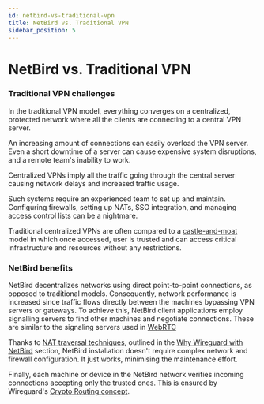 ```yaml
---
id: netbird-vs-traditional-vpn
title: NetBird vs. Traditional VPN
sidebar_position: 5
---
```


# NetBird vs. Traditional VPN

### Traditional VPN challenges
In the traditional VPN model, everything converges on a centralized, protected network where all the clients are connecting to a central VPN server.

An increasing amount of connections can easily overload the VPN server.
Even a short downtime of a server can cause expensive system disruptions, and a remote team's inability to work.

Centralized VPNs imply all the traffic going through the central server causing network delays and increased traffic usage.

Such systems require an experienced team to set up and maintain.
Configuring firewalls, setting up NATs, SSO integration, and managing access control lists can be a nightmare.

Traditional centralized VPNs are often compared to a [castle-and-moat](https://en.wikipedia.org/wiki/Moat) model
in which once accessed, user is trusted and can access critical infrastructure and resources without any restrictions.

### NetBird benefits

NetBird decentralizes networks using direct point-to-point connections, as opposed to traditional models.
Consequently, network performance is increased since traffic flows directly between the machines bypassing VPN servers or gateways.
To achieve this, NetBird client applications employ signalling servers to find other machines and negotiate connections.
These are similar to the signaling servers used in [WebRTC](https://developer.mozilla.org/en-US/docs/Web/API/WebRTC_API/Signaling_and_video_calling#the_signaling_server)

Thanks to [NAT traversal techniques](https://en.wikipedia.org/wiki/NAT_traversal),
outlined in the [Why Wireguard with NetBird](/docs/documentation/wireguard-plus-netbird.md) section,
NetBird installation doesn't require complex network and firewall configuration.
It just works, minimising the maintenance effort.

Finally, each machine or device in the NetBird network verifies incoming connections accepting only the trusted ones.
This is ensured by Wireguard's [Crypto Routing concept](https://www.wireguard.com/#cryptokey-routing).